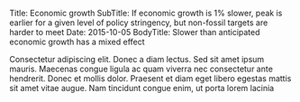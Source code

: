 Title: Economic growth
SubTitle: If economic growth is 1% slower, peak is earlier for a given level of policy stringency, but non-fossil targets are harder to meet
Date: 2015-10-05
BodyTitle: Slower than anticipated economic growth has a mixed effect

Consectetur adipiscing elit. Donec a diam lectus. Sed
sit amet ipsum mauris. Maecenas congue ligula ac quam viverra nec consectetur
ante hendrerit. Donec et mollis dolor. Praesent et diam eget libero egestas
mattis sit amet vitae augue. Nam tincidunt congue enim, ut porta lorem lacinia


